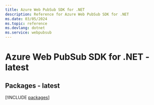 ```yaml
---
title: Azure Web PubSub SDK for .NET
description: Reference for Azure Web PubSub SDK for .NET
ms.date: 03/05/2024
ms.topic: reference
ms.devlang: dotnet
ms.service: webpubsub
---
```

# Azure Web PubSub SDK for .NET - latest
## Packages - latest
[!INCLUDE [packages](web-pubsub-index.md)]